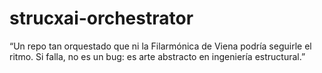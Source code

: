 # strucxai-orchestrator
“Un repo tan orquestado que ni la Filarmónica de Viena podría seguirle el ritmo. Si falla, no es un bug: es arte abstracto en ingeniería estructural.”
